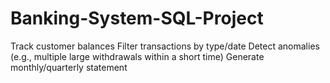 # Banking-System-SQL-Project
Track customer balances  Filter transactions by type/date  Detect anomalies (e.g., multiple large withdrawals within a short time)  Generate monthly/quarterly statement

